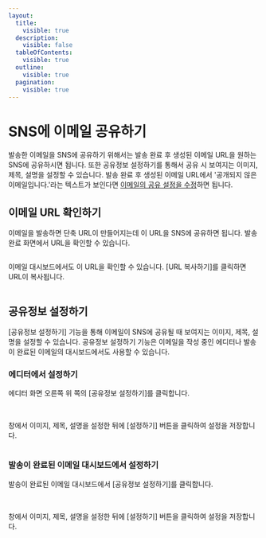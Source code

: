 ```yaml
---
layout:
  title:
    visible: true
  description:
    visible: false
  tableOfContents:
    visible: true
  outline:
    visible: true
  pagination:
    visible: true
---
```


# SNS에 이메일 공유하기

발송한 이메일을 SNS에 공유하기 위해서는 발송 완료 후 생성된 이메일 URL을 원하는 SNS에 공유하시면 됩니다. 또한 공유정보 설정하기를 통해서 공유 시 보여지는 이미지, 제목, 설명을 설정할 수 있습니다. 발송 완료 후 생성된 이메일 URL에서 '공개되지 않은 이메일입니다.'라는 텍스트가 보인다면 [이메일의 공유 설정을 수정](<../undefined (1).md#id>)하면 됩니다.

## 이메일 URL 확인하기 <a href="#h_c0760f784d" id="h_c0760f784d"></a>

이메일을 발송하면 단축 URL이 만들어지는데 이 URL을 SNS에 공유하면 됩니다. 발송 완료 화면에서 URL을 확인할 수 있습니다.

<figure><img src="https://help.stibee.com/hc/article_attachments/4756497236239/6270c4e1bd30c.png" alt=""><figcaption></figcaption></figure>

이메일 대시보드에서도 이 URL을 확인할 수 있습니다. \[URL 복사하기]를 클릭하면 URL이 복사됩니다.

<figure><img src="https://help.stibee.com/hc/article_attachments/4756531865615/6270c4e37d684.png" alt=""><figcaption></figcaption></figure>

&#x20;

## 공유정보 설정하기 <a href="#h_a90bc7cd3f" id="h_a90bc7cd3f"></a>

\[공유정보 설정하기] 기능을 통해 이메일이 SNS에 공유될 때 보여지는 이미지, 제목, 설명을 설정할 수 있습니다. 공유정보 설정하기 기능은 이메일을 작성 중인 에디터나 발송이 완료된 이메일의 대시보드에서도 사용할 수 있습니다.

### 에디터에서 설정하기 <a href="#h_e868a1373d" id="h_e868a1373d"></a>

에디터 화면 오른쪽 위 쪽의 \[공유정보 설정하기]를 클릭합니다.

<figure><img src="https://help.stibee.com/hc/article_attachments/4756540764687/6270c4e5425f6.png" alt=""><figcaption></figcaption></figure>

\
창에서 이미지, 제목, 설명을 설정한 뒤에 \[설정하기] 버튼을 클릭하여 설정을 저장합니다.

<figure><img src="https://help.stibee.com/hc/article_attachments/4756531902607/6270c4e747fc4.png" alt=""><figcaption></figcaption></figure>

&#x20;

### 발송이 완료된 이메일 대시보드에서 설정하기 <a href="#h_12376bb580" id="h_12376bb580"></a>

발송이 완료된 이메일 대시보드에서 \[공유정보 설정하기]를 클릭합니다.

<figure><img src="https://help.stibee.com/hc/article_attachments/4756552576143/6270c4e937e7c.png" alt=""><figcaption></figcaption></figure>

\
창에서 이미지, 제목, 설명을 설정한 뒤에 \[설정하기] 버튼을 클릭하여 설정을 저장합니다.

<figure><img src="https://help.stibee.com/hc/article_attachments/4756540845583/6270c4eb3fae8.png" alt=""><figcaption></figcaption></figure>
